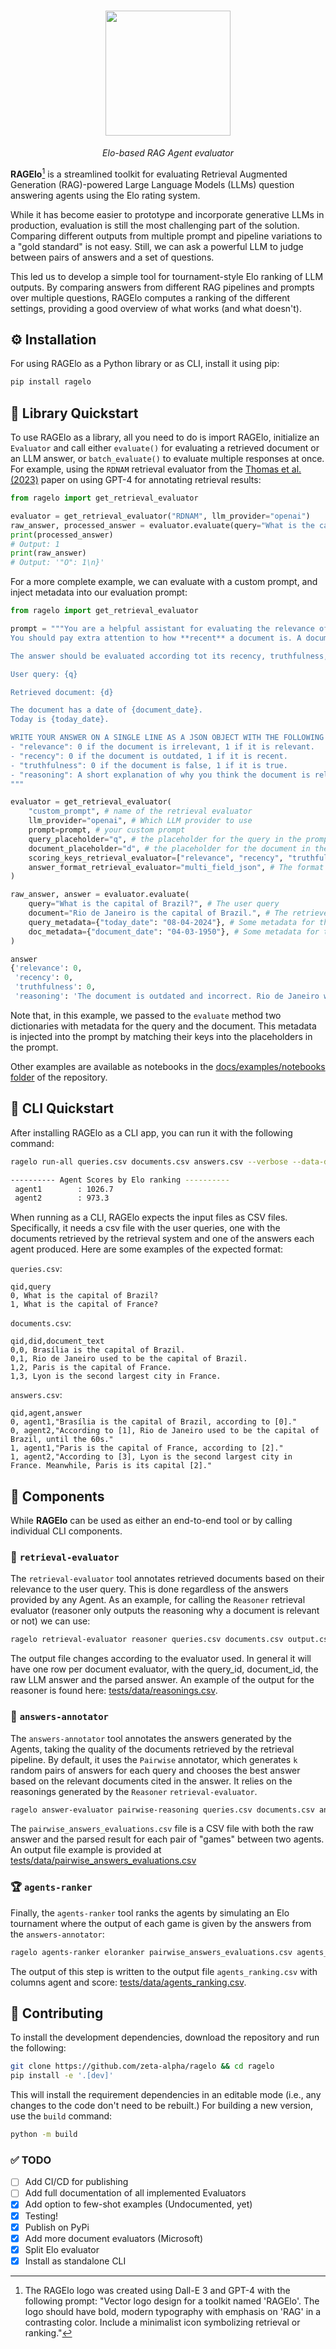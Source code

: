 
<h1 align="center">
<img style="vertical-align:middle" src="https://raw.githubusercontent.com/zetaalphavector/RAGElo/master/docs/images/RAGElo_logo.png" height="200">
</h1>

<p  align="center" >
<i> Elo-based RAG Agent evaluator </i>
</p>


**RAGElo**[^1] is a streamlined toolkit for evaluating Retrieval Augmented Generation (RAG)-powered Large Language Models (LLMs) question answering agents using the Elo rating system.

While it has become easier to prototype and incorporate generative LLMs in production, evaluation is still the most challenging part of the solution. Comparing different outputs from multiple prompt and pipeline variations to a "gold standard" is not easy. Still, we can ask a powerful LLM to judge between pairs of answers and a set of questions. 

This led us to develop a simple tool for tournament-style Elo ranking of LLM outputs. By comparing answers from different RAG pipelines and prompts over multiple questions, RAGElo computes a ranking of the different settings, providing a good overview of what works (and what doesn't). 


## ⚙️ Installation
For using RAGElo as a Python library or as CLI, install it using pip:

```bash
pip install ragelo
```

## 🚀 Library Quickstart

To use RAGElo as a library, all you need to do is import RAGElo, initialize an `Evaluator` and call either `evaluate()` for evaluating a retrieved document or an LLM answer, or `batch_evaluate()` to evaluate multiple responses at once. For example, using the `RDNAM` retrieval evaluator from the [Thomas et al. (2023)](https://arxiv.org/abs/2309.10621) paper on using GPT-4 for annotating retrieval results:

```python
from ragelo import get_retrieval_evaluator

evaluator = get_retrieval_evaluator("RDNAM", llm_provider="openai")
raw_answer, processed_answer = evaluator.evaluate(query="What is the capital of France?", document='Lyon is the second largest city in France.')
print(processed_answer)
# Output: 1
print(raw_answer)
# Output: '"O": 1\n}'
```

For a more complete example, we can evaluate with a custom prompt, and inject metadata into our evaluation prompt:

```python
from ragelo import get_retrieval_evaluator

prompt = """You are a helpful assistant for evaluating the relevance of a retrieved document to a user query.
You should pay extra attention to how **recent** a document is. A document older than 5 years is considered outdated.

The answer should be evaluated according tot its recency, truthfulness, and relevance to the user query.

User query: {q}

Retrieved document: {d}

The document has a date of {document_date}.
Today is {today_date}.

WRITE YOUR ANSWER ON A SINGLE LINE AS A JSON OBJECT WITH THE FOLLOWING KEYS:
- "relevance": 0 if the document is irrelevant, 1 if it is relevant.
- "recency": 0 if the document is outdated, 1 if it is recent.
- "truthfulness": 0 if the document is false, 1 if it is true.
- "reasoning": A short explanation of why you think the document is relevant or irrelevant.
"""

evaluator = get_retrieval_evaluator(
    "custom_prompt", # name of the retrieval evaluator
    llm_provider="openai", # Which LLM provider to use
    prompt=prompt, # your custom prompt
    query_placeholder="q", # the placeholder for the query in the prompt
    document_placeholder="d", # the placeholder for the document in the prompt
    scoring_keys_retrieval_evaluator=["relevance", "recency", "truthfulness", "reasoning"], # Which keys to extract from the answer
    answer_format_retrieval_evaluator="multi_field_json", # The format of the answer. In this case, a JSON object with multiple fields
)

raw_answer, answer = evaluator.evaluate(
    query="What is the capital of Brazil?", # The user query
    document="Rio de Janeiro is the capital of Brazil.", # The retrieved document
    query_metadata={"today_date": "08-04-2024"}, # Some metadata for the query
    doc_metadata={"document_date": "04-03-1950"}, # Some metadata for the document
)

answer
{'relevance': 0,
 'recency': 0,
 'truthfulness': 0,
 'reasoning': 'The document is outdated and incorrect. Rio de Janeiro was the capital of Brazil until 1960 when it was changed to Brasília.'}
```
Note that, in this example, we passed to the `evaluate` method two dictionaries with metadata for the query and the document. This metadata is injected into the prompt by matching their keys into the placeholders in the prompt.

Other examples are available as notebooks in the [docs/examples/notebooks folder](https://github.com/zetaalphavector/RAGElo/tree/master/docs/examples/notebooks) of the repository.

## 🚀 CLI Quickstart 
After installing RAGElo as a CLI app, you can run it with the following command:
```bash
ragelo run-all queries.csv documents.csv answers.csv --verbose --data-dir tests/data/

---------- Agent Scores by Elo ranking ----------
 agent1        : 1026.7
 agent2        : 973.3
```

When running as a CLI, RAGElo expects the input files as CSV files. Specifically, it needs a csv file with the user queries, one with the documents retrieved by the retrieval system and one of the answers each agent produced. Here are some examples of the expected format:

`queries.csv`: 
```csv
qid,query
0, What is the capital of Brazil?
1, What is the capital of France?

```

`documents.csv`:
```csv
qid,did,document_text
0,0, Brasília is the capital of Brazil.
0,1, Rio de Janeiro used to be the capital of Brazil.
1,2, Paris is the capital of France.
1,3, Lyon is the second largest city in France.
```

`answers.csv`:
```csv
qid,agent,answer
0, agent1,"Brasília is the capital of Brazil, according to [0]."
0, agent2,"According to [1], Rio de Janeiro used to be the capital of Brazil, until the 60s."
1, agent1,"Paris is the capital of France, according to [2]."
1, agent2,"According to [3], Lyon is the second largest city in France. Meanwhile, Paris is its capital [2]."
```


## 🧩 Components
While **RAGElo** can be used as either an end-to-end tool or by calling individual CLI components.

### 📜 `retrieval-evaluator`
The `retrieval-evaluator` tool annotates retrieved documents based on their relevance to the user query. This is done regardless of the answers provided by any Agent. As an example, for calling the `Reasoner` retrieval evaluator (reasoner only outputs the reasoning why a document is relevant or not) we can use:

```bash
ragelo retrieval-evaluator reasoner queries.csv documents.csv output.csv --verbose --data-dir tests/data/
```
The output file changes according to the evaluator used. In general it will have one row per document evaluator, with the query_id, document_id, the raw LLM answer and the parsed answer. An example of the output for the reasoner is found here: [tests/data/reasonings.csv](https://github.com/zetaalphavector/RAGElo/blob/master/tests/data/reasonings.csv).

### 💬 `answers-annotator`

The `answers-annotator` tool annotates the answers generated by the Agents, taking the quality of the documents retrieved by the retrieval pipeline. By default, it uses the `Pairwise` annotator, which generates `k` random pairs of answers for each query and chooses the best answer based on the relevant documents cited in the answer. It relies on the reasonings generated by the `Reasoner` `retrieval-evaluator`.

```bash
ragelo answer-evaluator pairwise-reasoning queries.csv documents.csv answers.csv --games-evaluations-file  pairwise_answers_evaluations.csv --verbose --data-dir tests/data/
```

The `pairwise_answers_evaluations.csv` file is a CSV file with both the raw answer and the parsed result for each pair of "games" between two agents. An output file example is provided at [tests/data/pairwise_answers_evaluations.csv](https://github.com/zetaalphavector/RAGElo/blob/master/tests/data/pairwise_answers_evaluations.csv)
 
### 🏆 `agents-ranker`

Finally, the `agents-ranker` tool ranks the agents by simulating an Elo tournament where the output of each game is given by the answers from the `answers-annotator`:

```bash
ragelo agents-ranker eloranker pairwise_answers_evaluations.csv agents_ranking.csv
```
The output of this step is written to the output file `agents_ranking.csv` with columns agent and score: [tests/data/agents_ranking.csv](https://github.com/zetaalphavector/RAGElo/blob/master/tests/data/agents_ranking.csv).


## 🙋 Contributing

To install the development dependencies, download the repository and run the following:

```bash
git clone https://github.com/zeta-alpha/ragelo && cd ragelo
pip install -e '.[dev]'
```

This will install the requirement dependencies in an editable mode (i.e., any changes to the code don't need to be rebuilt.)
For building a new version, use the `build` command:

```bash
python -m build
```

### ✅ TODO
- [ ] Add CI/CD for publishing
- [ ] Add full documentation of all implemented Evaluators
- [x] Add option to few-shot examples (Undocumented, yet)
- [x] Testing!
- [x] Publish on PyPi
- [x] Add more document evaluators (Microsoft)
- [x] Split Elo evaluator
- [x] Install as standalone CLI

[^1]: The RAGElo logo was created using Dall-E 3 and GPT-4 with the following prompt: "Vector logo design for a toolkit named 'RAGElo'. The logo should have bold, modern typography with emphasis on 'RAG' in a contrasting color. Include a minimalist icon symbolizing retrieval or ranking."
